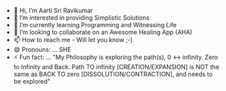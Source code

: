- 👋 Hi, I’m Aarti Sri Ravikumar
- 👀 I’m interested in providing Simplistic Solutions
- 🌱 I’m currently learning Programming and Witnessing Life
- 💞️ I’m looking to collaborate on an Awesome Healing App (AHA)
- 📫 How to reach me - Will let you know ;-)
- 😄 Pronouns: ... SHE
- ⚡ Fun fact: ... "My Philosophy is exploring the path(s), 0 <-> infinity. Zero to Infinity and Back. Path TO infinity [CREATION/EXPANSION] is NOT the same as BACK TO zero [DISSOLUTION/CONTRACTION], and needs to be explored"

<!---
aartisr/aartisr is a ✨ special ✨ repository because its `README.md` (this file) appears on your GitHub profile.
You can click the Preview link to take a look at your changes.
--->
